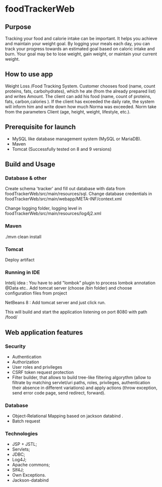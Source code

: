 # foodTrackerWeb

## Purpose

Tracking your food and calorie intake can be important.
It helps you achieve and maintain your weight goal. By logging your meals each day, you can track your progress towards an estimated goal based on caloric intake and burn. Your goal may be to lose weight, gain weight, or maintain your current weight. 

## How to use app

Weight Loss /Food Tracking System.
Customer chooses food (name, count proteins, fats, carbohydrates), which he ate (from the already prepared list) and writes Amount. The client can add his  food (name, count of proteins, fats, carbon,calories ).
If the client has exceeded the daily rate, the system will inform him and write down how much Norma was exceeded.
Norm take from the parameters Client (age, height, weight, lifestyle, etc.).

## Prerequisite for launch

  * MySQL like database management system (MySQL or MariaDB).
  * Maven 
  * Tomcat (Successfully tested on 8 and 9 versions)
  
## Build and Usage

### Database & other

Create schema 'tracker' and fill out database with data from foodTrackerWeb/src/main/resources/sql.
Change database credentials in foodTrackerWeb/src/main/webapp/META-INF/context.xml

Change logging folder, logging level in foodTrackerWeb/src/main/resources/log4j2.xml

### Maven

./mvn clean install

### Tomcat

Deploy artifact

### Running in IDE

Intelij idea : You have to add "lombok" plugin to process lombok annotation @Data etc.. Add tomcat server (choose /bin folder) and choose configuration files from project

NetBeans 8 : Add tomcat server and just click run.


This will build and start the application listening on port 8080 with path /food/

## Web application features

### Security

  * Authentication
  * Authorization
  * User roles and privileges
  * CSRF token request protection
  * Filter builder, that allows to build tree-like filtering algorythm (allow to filtrate by matching servlet/uri paths, roles, privileges, authentication their absence in different variations) and apply actions (throw exception, send error code page, send redirect, forward).

### Database

  * Object-Relational Mapping based on jackson databind .
  * Batch request
  
### Technologies

  * JSP + JSTL;
  * Servlets;
  * JDBC;
  * Log4J;
  * Apache commons;
  * Slf4J;
  * Own Exceptions.
  * Jackson-databind
